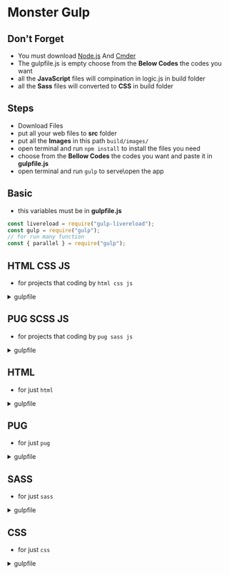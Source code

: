 # Monster Gulp

## Don't Forget

- You must download [Node.js](https://nodejs.org/en/) And [Cmder](https://cmder.net/)
- The gulpfile.js is empty choose from the **Below Codes** the codes you want
- all the **JavaScript** files will compination in logic.js in build folder
- all the **Sass** files will converted to **CSS** in build folder

## Steps

- Download Files
- put all your web files to **src** folder
- put all the **Images** in this path `build/images/`
- open terminal and run `npm install` to install the files you need
- choose from the **Bellow Codes** the codes you want and paste it in **gulpfile.js**
- open terminal and run `gulp` to serve\open the app

## Basic

- this variables must be in **gulpfile.js**

```js
const livereload = require("gulp-livereload");
const gulp = require("gulp");
// for run many function
const { parallel } = require("gulp");
```

## HTML CSS JS

- for projects that coding by `html css js`
<details>
<summary>gulpfile</summary>
<p>

```js
const livereload = require("gulp-livereload");
const gulp = require("gulp");
// gulp plugin to minify HTML.
const htmlmin = require("gulp-htmlmin");
// for run many functions
const { parallel } = require("gulp");
// gulp plugin to minify CSS, using clean-css
const cleanCSS = require("gulp-clean-css");
//  to cancat files in just one file
var concat = require("gulp-concat");

// for html
function html() {
  return gulp
    .src("src/*.html")
    .pipe(htmlmin({ collapseWhitespace: true }))
    .pipe(gulp.dest("build"))
    .pipe(livereload());
}

// for css
function css() {
  return gulp
    .src("src/*.css")
    .pipe(cleanCSS({ compatibility: "ie8" }))
    .pipe(concat("style.css"))
    .pipe(gulp.dest("build/css"))
    .pipe(livereload());
}

// for js
function js() {
  return gulp
    .src("src/*.js")
    .pipe(concat("logic.js"))
    .pipe(gulp.dest("build/js"))
    .pipe(livereload());
}

exports.default = function () {
  require("./server.js");
  livereload.listen();
  gulp.watch(
    ["src/*.html", "src/**/*.css", "src/*.js"],
    parallel(html, css, js)
  );
};
```

</p>
</details>

## PUG SCSS JS

- for projects that coding by `pug sass js`
<details>
<summary>gulpfile</summary>
<p>

```js
const livereload = require("gulp-livereload");
const gulp = require("gulp");
// for run many function
const { parallel } = require("gulp");
// gulp plugin to minify CSS, using clean-css
const cleanCSS = require("gulp-clean-css");
// gulp plugin for sass
var sass = require("gulp-sass")(require("sass"));
// gulp plugin to convert .pug to .html
const pugTohtml = require("gulp-pug");
//  to cancat files
var concat = require("gulp-concat");

// for pug
function pug() {
  return gulp
    .src("src/*.pug")
    .pipe(pugTohtml({}))
    .pipe(gulp.dest("build"))
    .pipe(livereload());
}

// for sass
function sassTocss() {
  return gulp
    .src("src/*.scss")
    .pipe(sass().on("error", sass.logError))
    .pipe(cleanCSS({ compatibility: "ie8" }))
    .pipe(gulp.dest("build/css"))
    .pipe(livereload());
}

// for js
function js() {
  return gulp
    .src("src/*.js")
    .pipe(concat("logic.js"))
    .pipe(gulp.dest("build/js"))
    .pipe(livereload());
}

exports.default = function () {
  require("./server.js");
  livereload.listen();
  gulp.watch(
    ["src/*.pug", "src/**/*.scss", "src/*.js"],
    parallel(sassTocss, js, pug)
  );
};
```

</p>
</details>

## HTML

- for just `html`
<details>
<summary>gulpfile</summary>
<p>

```js
// gulp plugin to minify HTML.
const htmlmin = require("gulp-htmlmin");

// for html
function html() {
  return gulp
    .src("src/*.html")
    .pipe(htmlmin({ collapseWhitespace: true }))
    .pipe(gulp.dest("build"))
    .pipe(livereload());
}

exports.default = function () {
  require("./server.js");
  livereload.listen();
  gulp.watch(["src/*.html"], parallel(pug));
};
```

</p>
</details>

## PUG

- for just `pug`
<details>
<summary>gulpfile</summary>
<p>

```js
const pugTohtml = require("gulp-pug");

// for pug
function pug() {
  return gulp
    .src("src/*.pug")
    .pipe(pugTohtml({}))
    .pipe(gulp.dest("build"))
    .pipe(livereload());
}

exports.default = function () {
  require("./server.js");
  livereload.listen();
  gulp.watch(["src/*.pug"], parallel(pug));
};
```

</p>
</details>

## SASS

- for just `sass`
<details>
<summary>gulpfile</summary>
<p>

```js
// gulp plugin to minify CSS, using clean-css
const cleanCSS = require("gulp-clean-css");
// gulp plugin for sass
var sass = require("gulp-sass")(require("sass"));

// for sass
function sassTocss() {
  return gulp
    .src("src/*.scss")
    .pipe(sass().on("error", sass.logError))
    .pipe(cleanCSS({ compatibility: "ie8" }))
    .pipe(gulp.dest("build/css"))
    .pipe(livereload());
}

exports.default = function () {
  require("./server.js");
  livereload.listen();
  gulp.watch(["src/**/*.sass"], parallel(sassTocss));
};
```

</p>
</details>

## CSS

- for just `css`
<details>
<summary>gulpfile</summary>
<p>

```js
// gulp plugin to minify CSS, using clean-css
const cleanCSS = require("gulp-clean-css");
//  to cancat files
var concat = require("gulp-concat");

// for css
function css() {
  return gulp
    .src("src/*.css")
    .pipe(cleanCSS({ compatibility: "ie8" }))
    .pipe(concat("style.css"))
    .pipe(gulp.dest("build/css"))
    .pipe(livereload());
}

exports.default = function () {
  require("./server.js");
  livereload.listen();
  gulp.watch(["src/**/*.css"], parallel(css));
};
```

</p>
</details>
